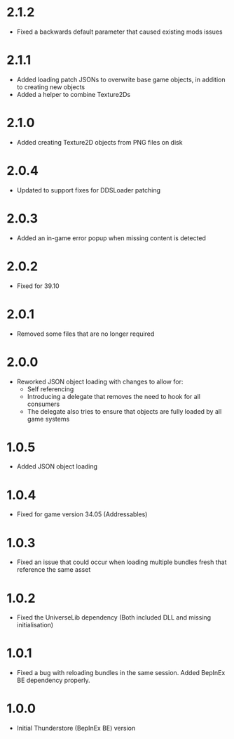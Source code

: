 # 2.1.2

* Fixed a backwards default parameter that caused existing mods issues

# 2.1.1

* Added loading patch JSONs to overwrite base game objects, in addition to creating new objects
* Added a helper to combine Texture2Ds

# 2.1.0

* Added creating Texture2D objects from PNG files on disk

# 2.0.4

* Updated to support fixes for DDSLoader patching

# 2.0.3

* Added an in-game error popup when missing content is detected

# 2.0.2

* Fixed for 39.10

# 2.0.1

* Removed some files that are no longer required

# 2.0.0

* Reworked JSON object loading with changes to allow for:
  * Self referencing
  * Introducing a delegate that removes the need to hook for all consumers
  * The delegate also tries to ensure that objects are fully loaded by all game systems

# 1.0.5

* Added JSON object loading

# 1.0.4

* Fixed for game version 34.05 (Addressables)

# 1.0.3

* Fixed an issue that could occur when loading multiple bundles fresh that reference the same asset

# 1.0.2

* Fixed the UniverseLib dependency (Both included DLL and missing initialisation)

# 1.0.1

* Fixed a bug with reloading bundles in the same session. Added BepInEx BE dependency properly.

# 1.0.0

* Initial Thunderstore (BepInEx BE) version